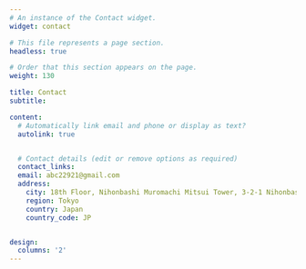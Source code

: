 ```yaml
---
# An instance of the Contact widget.
widget: contact

# This file represents a page section.
headless: true

# Order that this section appears on the page.
weight: 130

title: Contact
subtitle:

content:
  # Automatically link email and phone or display as text?
  autolink: true


  # Contact details (edit or remove options as required)
  contact_links:
  email: abc22921@gmail.com
  address:
    city: 18th Floor, Nihonbashi Muromachi Mitsui Tower, 3-2-1 Nihonbashi Muromachi, Chuo-ku
    region: Tokyo
    country: Japan
    country_code: JP


design:
  columns: '2'
---
```


